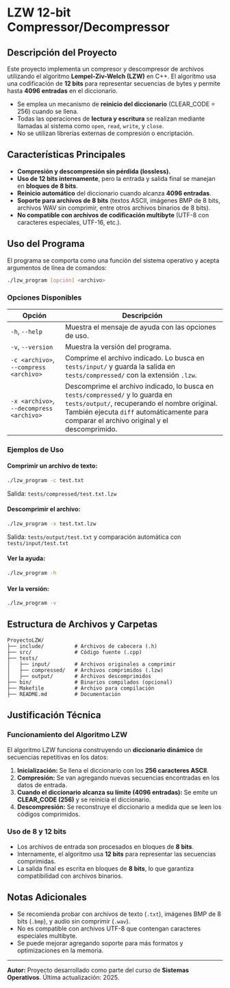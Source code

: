 # LZW 12-bit Compressor/Decompressor

## Descripción del Proyecto

Este proyecto implementa un compresor y descompresor de archivos utilizando el algoritmo **Lempel-Ziv-Welch (LZW)** en C++. El algoritmo usa una codificación de **12 bits** para representar secuencias de bytes y permite hasta **4096 entradas** en el diccionario.

- Se emplea un mecanismo de **reinicio del diccionario** (CLEAR\_CODE = 256) cuando se llena.
- Todas las operaciones de **lectura y escritura** se realizan mediante llamadas al sistema como `open`, `read`, `write`, y `close`.
- No se utilizan librerías externas de compresión o encriptación.

## Características Principales

- **Compresión y descompresión sin pérdida (lossless).**
- **Uso de 12 bits internamente**, pero la entrada y salida final se manejan en **bloques de 8 bits**.
- **Reinicio automático** del diccionario cuando alcanza **4096 entradas**.
- **Soporte para archivos de 8 bits** (textos ASCII, imágenes BMP de 8 bits, archivos WAV sin comprimir, entre otros archivos binarios de 8 bits).
- **No compatible con archivos de codificación multibyte** (UTF-8 con caracteres especiales, UTF-16, etc.).

## Uso del Programa

El programa se comporta como una función del sistema operativo y acepta argumentos de línea de comandos:

```bash
./lzw_program [opción] <archivo>
```

### Opciones Disponibles

| Opción                                   | Descripción                                                                                                                                                                                                                   |
| ---------------------------------------- | ----------------------------------------------------------------------------------------------------------------------------------------------------------------------------------------------------------------------------- |
| `-h`, `--help`                           | Muestra el mensaje de ayuda con las opciones de uso.                                                                                                                                                                          |
| `-v`, `--version`                        | Muestra la versión del programa.                                                                                                                                                                                              |
| `-c <archivo>`, `--compress <archivo>`   | Comprime el archivo indicado. Lo busca en `tests/input/` y guarda la salida en `tests/compressed/` con la extensión `.lzw`.                                                                                                   |
| `-x <archivo>`, `--decompress <archivo>` | Descomprime el archivo indicado, lo busca en `tests/compressed/` y lo guarda en `tests/output/`, recuperando el nombre original. También ejecuta `diff` automáticamente para comparar el archivo original y el descomprimido. |

### Ejemplos de Uso

#### Comprimir un archivo de texto:

```bash
./lzw_program -c test.txt
```

Salida: `tests/compressed/test.txt.lzw`

#### Descomprimir el archivo:

```bash
./lzw_program -x test.txt.lzw
```

Salida: `tests/output/test.txt` y comparación automática con `tests/input/test.txt`

#### Ver la ayuda:

```bash
./lzw_program -h
```

#### Ver la versión:

```bash
./lzw_program -v
```

## Estructura de Archivos y Carpetas

```
ProyectoLZW/
├── include/          # Archivos de cabecera (.h)
├── src/              # Código fuente (.cpp)
├── tests/
│   ├── input/        # Archivos originales a comprimir
│   ├── compressed/   # Archivos comprimidos (.lzw)
│   ├── output/       # Archivos descomprimidos
├── bin/              # Binarios compilados (opcional)
├── Makefile          # Archivo para compilación
├── README.md         # Documentación
```

## Justificación Técnica

### Funcionamiento del Algoritmo LZW

El algoritmo LZW funciona construyendo un **diccionario dinámico** de secuencias repetitivas en los datos:

1. **Inicialización:** Se llena el diccionario con los **256 caracteres ASCII**.
2. **Compresión:** Se van agregando nuevas secuencias encontradas en los datos de entrada.
3. **Cuando el diccionario alcanza su límite (4096 entradas):** Se emite un **CLEAR\_CODE (256)** y se reinicia el diccionario.
4. **Descompresión:** Se reconstruye el diccionario a medida que se leen los códigos comprimidos.

### Uso de 8 y 12 bits

- Los archivos de entrada son procesados en bloques de **8 bits**.
- Internamente, el algoritmo usa **12 bits** para representar las secuencias comprimidas.
- La salida final es escrita en bloques de **8 bits**, lo que garantiza compatibilidad con archivos binarios.


## Notas Adicionales

- Se recomienda probar con archivos de texto (`.txt`), imágenes BMP de 8 bits (`.bmp`), y audio sin comprimir (`.wav`).
- No es compatible con archivos UTF-8 que contengan caracteres especiales multibyte.
- Se puede mejorar agregando soporte para más formatos y optimizaciones en la memoria.

---

**Autor:** Proyecto desarrollado como parte del curso de **Sistemas Operativos**. Última actualización: 2025.